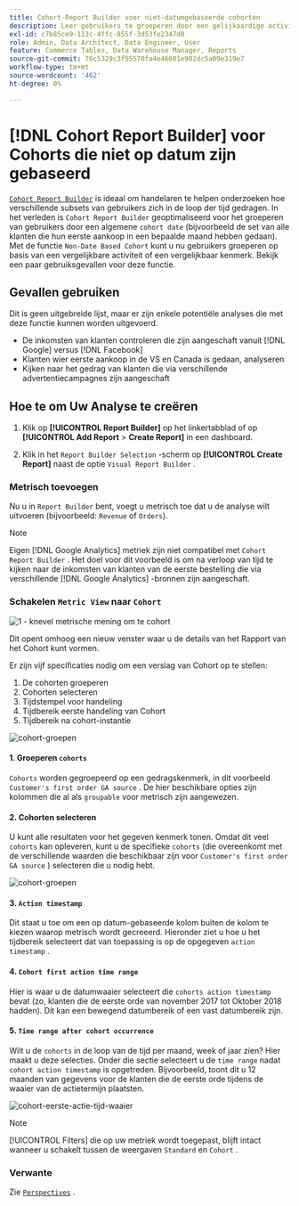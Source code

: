 ```yaml
---
title: Cohort-Report Builder voor niet-datumgebaseerde cohorten
description: Leer gebruikers te groeperen door een gelijkaardige activiteit of een attribuut.
exl-id: c7b85ce9-113c-4ffc-855f-3d53fe2347d8
role: Admin, Data Architect, Data Engineer, User
feature: Commerce Tables, Data Warehouse Manager, Reports
source-git-commit: 76c5329c3f55570fa4e46601e902dc5a09e319e7
workflow-type: tm+mt
source-wordcount: '462'
ht-degree: 0%

---
```


# [!DNL Cohort Report Builder] voor Cohorts die niet op datum zijn gebaseerd

[`Cohort Report Builder`](../dev-reports/cohort-rpt-bldr.md) is ideaal om handelaren te helpen onderzoeken hoe verschillende subsets van gebruikers zich in de loop der tijd gedragen. In het verleden is `Cohort Report Builder` geoptimaliseerd voor het groeperen van gebruikers door een algemene `cohort date` (bijvoorbeeld de set van alle klanten die hun eerste aankoop in een bepaalde maand hebben gedaan). Met de functie `Non-Date Based Cohort` kunt u nu gebruikers groeperen op basis van een vergelijkbare activiteit of een vergelijkbaar kenmerk. Bekijk een paar gebruiksgevallen voor deze functie.

## Gevallen gebruiken

Dit is geen uitgebreide lijst, maar er zijn enkele potentiële analyses die met deze functie kunnen worden uitgevoerd.

* De inkomsten van klanten controleren die zijn aangeschaft vanuit [!DNL Google] versus [!DNL Facebook]
* Klanten wier eerste aankoop in de VS en Canada is gedaan, analyseren
* Kijken naar het gedrag van klanten die via verschillende advertentiecampagnes zijn aangeschaft

## Hoe te om Uw Analyse te creëren

1. Klik op **[!UICONTROL Report Builder]** op het linkertabblad of op **[!UICONTROL Add Report** > **Create Report]** in een dashboard.

1. Klik in het `Report Builder Selection` -scherm op **[!UICONTROL Create Report]** naast de optie `Visual Report Builder` .

### Metrisch toevoegen

Nu u in `Report Builder` bent, voegt u metrisch toe dat u de analyse wilt uitvoeren (bijvoorbeeld: `Revenue` of `Orders`).

>[!NOTE]
>
>Eigen [!DNL Google Analytics] metriek zijn niet compatibel met `Cohort Report Builder` . Het doel voor dit voorbeeld is om na verloop van tijd te kijken naar de inkomsten van klanten van de eerste bestelling die via verschillende [!DNL Google Analytics] -bronnen zijn aangeschaft.

### Schakelen `Metric View` naar `Cohort`

![ 1 - knevel metrische mening om te cohort ](../../assets/1-toggle-metric-view-to-cohort.png)

Dit opent omhoog een nieuw venster waar u de details van het Rapport van het Cohort kunt vormen.

Er zijn vijf specificaties nodig om een verslag van Cohort op te stellen:

1. De cohorten groeperen
1. Cohorten selecteren
1. Tijdstempel voor handeling
1. Tijdbereik eerste handeling van Cohort
1. Tijdbereik na cohort-instantie

![ cohort-groepen ](../../assets/2-cohort-groups.png)<!--{: width="200" height="224"}-->



#### 1. Groeperen `cohorts`

`Cohorts` worden gegroepeerd op een gedragskenmerk, in dit voorbeeld `Customer's first order GA source` . De hier beschikbare opties zijn kolommen die al als `groupable` voor metrisch zijn aangewezen.

#### 2. Cohorten selecteren

U kunt alle resultaten voor het gegeven kenmerk tonen. Omdat dit veel `cohorts` kan opleveren, kunt u de specifieke `cohorts` (die overeenkomt met de verschillende waarden die beschikbaar zijn voor `Customer's first order GA source` ) selecteren die u nodig hebt.

![ cohort-groepen ](../../assets/4-cohort-groups.png)<!--{: width="300" height="338"}-->

#### 3. `Action timestamp`

Dit staat u toe om een op datum-gebaseerde kolom buiten de kolom te kiezen waarop metrisch wordt gecreeerd. Hieronder ziet u hoe u het tijdbereik selecteert dat van toepassing is op de opgegeven `action timestamp` .

#### 4. `Cohort first action time range`

Hier is waar u de datumwaaier selecteert die `cohorts action timestamp` bevat (zo, klanten die de eerste orde van november 2017 tot Oktober 2018 hadden). Dit kan een bewegend datumbereik of een vast datumbereik zijn.

#### 5. `Time range after cohort occurrence`

Wilt u de `cohorts` in de loop van de tijd per maand, week of jaar zien? Hier maakt u deze selecties. Onder die sectie selecteert u de `time range` nadat `cohort action timestamp` is opgetreden. Bijvoorbeeld, toont dit u 12 maanden van gegevens voor de klanten die de eerste orde tijdens de waaier van de actietermijn plaatsten.

![ cohort-eerste-actie-tijd-waaier ](../../assets/5-cohort-first-action-time-range.png)<!--{: width="400" height="557"}-->

>[!NOTE]
>
>[!UICONTROL Filters] die op uw metriek wordt toegepast, blijft intact wanneer u schakelt tussen de weergaven `Standard` en `Cohort` .

### Verwante

Zie [`Perspectives`](../../data-analyst/dev-reports/cohort-rpt-bldr.md) .
